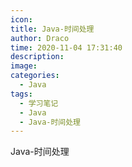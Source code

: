 ```yaml
---
icon: 
title: Java-时间处理
author: Draco
time: 2020-11-04 17:31:40
description: 
image: 
categories: 
  - Java
tags: 
  - 学习笔记
  - Java
  - Java-时间处理
---
```





Java-时间处理